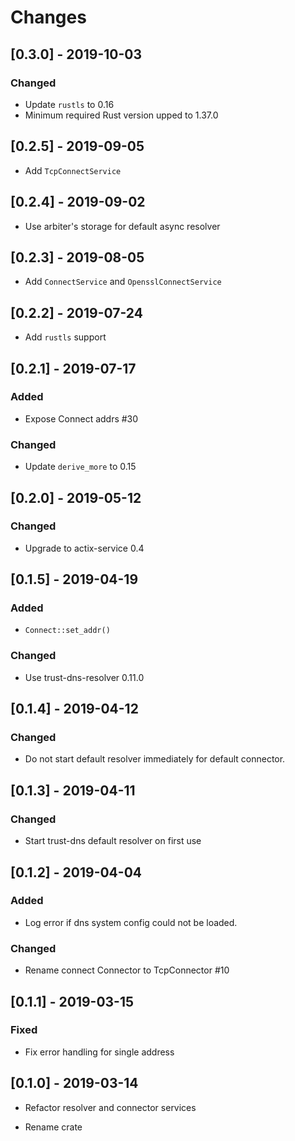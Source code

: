 # Changes

## [0.3.0] - 2019-10-03

### Changed

* Update `rustls` to 0.16
* Minimum required Rust version upped to 1.37.0

## [0.2.5] - 2019-09-05

* Add `TcpConnectService`

## [0.2.4] - 2019-09-02

* Use arbiter's storage for default async resolver

## [0.2.3] - 2019-08-05

* Add `ConnectService` and `OpensslConnectService`

## [0.2.2] - 2019-07-24

* Add `rustls` support

## [0.2.1] - 2019-07-17

### Added

* Expose Connect addrs #30

### Changed

* Update `derive_more` to 0.15


## [0.2.0] - 2019-05-12

### Changed

* Upgrade to actix-service 0.4


## [0.1.5] - 2019-04-19

### Added

* `Connect::set_addr()`

### Changed

* Use trust-dns-resolver 0.11.0


## [0.1.4] - 2019-04-12

### Changed

* Do not start default resolver immediately for default connector.


## [0.1.3] - 2019-04-11

### Changed

* Start trust-dns default resolver on first use

## [0.1.2] - 2019-04-04

### Added

* Log error if dns system config could not be loaded.

### Changed

* Rename connect Connector to TcpConnector #10


## [0.1.1] - 2019-03-15

### Fixed

* Fix error handling for single address


## [0.1.0] - 2019-03-14

* Refactor resolver and connector services

* Rename crate
